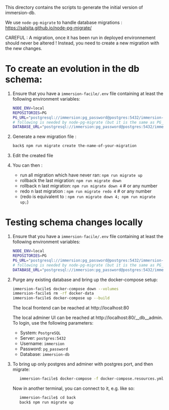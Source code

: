 This directory contains the scripts to generate the initial version of immersion-db.

We use `node-pg-migrate` to handle database migrations : https://salsita.github.io/node-pg-migrate/

CAREFUL : A migration, once it has been run in deployed environnement should never be altered !
Instead, you need to create a new migration with the new changes.

# To create an evolution in the db schema:

1. Ensure that you have a `immersion-facile/.env` file containing at least the following environment variables:

   ```sh
   NODE_ENV=local
   REPOSITORIES=PG
   PG_URL="postgresql://immersion:pg_password@postgres:5432/immersion-db"
   # following is needed by node-pg-migrate (but it is the same as PG_URL)
   DATABASE_URL="postgresql://immersion:pg_password@postgres:5432/immersion-db"
   ```

2. Generate a new migration file :

   ```sh
   back$ npm run migrate create the-name-of-your-migration
   ```

3. Edit the created file

4. You can then :
   - run all migration which have never ran: `npm run migrate up`
   - rollback the last migration: `npm run migrate down`
   - rollback n last migration: `npm run migrate down 4` # or any number
   - redo n last migration : `npm run migrate redo 4` # or any number
   - (redo is equivalent to : `npm run migrate down 4; npm run migrate up;`)

# Testing schema changes locally

1. Ensure that you have a `immersion-facile/.env` file containing at least the following environment variables:

   ```sh
   NODE_ENV=local
   REPOSITORIES=PG
   PG_URL="postgresql://immersion:pg_password@postgres:5432/immersion-db"
   # following is needed by node-pg-migrate (but it is the same as PG_URL)
   DATABASE_URL="postgresql://immersion:pg_password@postgres:5432/immersion-db"
   ```

2. Purge any existing database and bring up the docker-compose setup:

   ```sh
   immersion-facile$ docker-compose down --volumes
   immersion-facile$ rm -rf docker-data
   immersion-facile$ docker-compose up --build
   ```

   The local frontend can be reached at http://localhost:80
   <!-- prettier-ignore -->
   The local adminer UI can be reached at http://localhost:80/__db__admin. To login, use the following parameters:

   - System: `PostgreSQL`
   - Server: `postgres:5432`
   - Username: `immersion`
   - Password: `pg_password`
   - Database: `immersion-db`

3. To bring up only postgres and adminer with postgres port, and then migrate:

   ```sh
      immersion-facile$ docker-compose -f docker-compose.resources.yml up --build
   ```

   Now in another terminal, you can connect to it, e.g. like so:

   ```sh
      immersion-facile$ cd back
      back$ npm run migrate up
   ```
